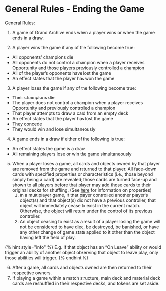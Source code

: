 # General Rules - Ending the Game

General Rules:

1. A game of Grand Archive ends when a player wins or when the game ends in a draw.



2. A player wins the game if any of the following become true:

* All opponents’ champions die
* All opponents do not control a champion when a player receives Opportunity and those players previously controlled a champion
* All of the player’s opponents have lost the game
* An effect states that the player has won the game



3. A player loses the game if any of the following become true:

* Their champions die
* The player does not control a champion when a player receives Opportunity and previously controlled a champion
* That player attempts to draw a card from an empty deck
* An effect states that the player has lost the game
* They concede
* They would win and lose simultaneously



4. A game ends in a draw if either of the following is true:

* An effect states the game is a draw
* All remaining players lose or win the game simultaneously



5. When a player loses a game, all cards and objects owned by that player are removed from the game and returned to that player. All face-down cards with specified properties or characteristics (i.e., those beyond simply being a card) are revealed; those cards are turned face-up and shown to all players before that player may add those cards to their original decks for shuffling. (See [here](../game-mechanics/game-mechanics-properties-and-states.md) for information on properties)
   1. In a multiplayer game, if that player controlled another player’s object(s) and that object(s) did not have a previous controller, that object will immediately cease to exist in the current match. Otherwise, the object will return under the control of its previous controller.
   2. An object ceasing to exist as a result of a player losing the game will not be considered to have died, be destroyed, be banished, or have any other change of game state applied to it other than the object having left the field of play.&#x20;

{% hint style="info" %}
E.g. If that object has an “On Leave” ability or would trigger an ability of another object observing that object to leave play, only those abilities will trigger.
{% endhint %}



6. After a game, all cards and objects owned are then returned to their respective owners.&#x20;
7. If playing a game within a match structure, main deck and material deck cards are reshuffled in their respective decks, and tokens are set aside.
